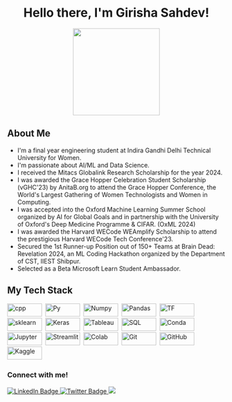 <div id="header" align="center">
  <h1>Hello there, I'm Girisha Sahdev!</h1>
  <img src="https://img.freepik.com/free-vector/laptop-with-program-code-isometric-icon-software-development-programming-applications-dark-neon_39422-971.jpg" width="200" />
</div>

<div id="bio">
  <h2>About Me</h2>
  <ul>
    <li>I'm a final year engineering student at Indira Gandhi Delhi Technical University for Women.</li>
    <li>I'm passionate about AI/ML and Data Science.</li>
    <li>I received the Mitacs Globalink Research Scholarship for the year 2024.</li>    <li>I was awarded the Grace Hopper Celebration Student Scholarship (vGHC'23) by AnitaB.org to attend the Grace Hopper Conference, the World's Largest Gathering of Women Technologists and Women in Computing.</li>
    <li>I was accepted into the Oxford Machine Learning Summer School organized by AI for Global Goals and in partnership with the University of Oxford's Deep Medicine Programme & CIFAR. (OxML 2024)</li>
    <li>I was awarded the Harvard WECode WEAmplify Scholarship to attend the prestigious Harvard WECode Tech Conference'23.</li>
    <li>Secured the 1st Runner-up Position out of 150+ Teams at Brain Dead: Revelation 2024, an ML Coding Hackathon organized by the Department of CST, IIEST Shibpur.</li>
    <li>Selected as a Beta Microsoft Learn Student Ambassador.</li>
  </ul>
</div>

## My Tech Stack
<div>
  <img src="https://img.shields.io/badge/C%2B%2B-00599C?style=for-the-badge&logo=c%2B%2B&logoColor=white" title="C++" alt="cpp" width="80" height="30"/>&nbsp;
  <img src="https://img.shields.io/badge/Python-FFD43B?style=for-the-badge&logo=python&logoColor=blue" title="Python" alt="Py" width="80" height="30"/>&nbsp;
  <img src="https://img.shields.io/badge/Numpy-777BB4?style=for-the-badge&logo=numpy&logoColor=white"  title="Numpy" alt="Numpy" width="80" height="30"/>&nbsp;
  <img src="https://img.shields.io/badge/Pandas-2C2D72?style=for-the-badge&logo=pandas&logoColor=white"  title="Pandas" alt="Pandas" width="80" height="30"/>&nbsp;
  <img src="https://img.shields.io/badge/TensorFlow-FF6F00?style=for-the-badge&logo=tensorflow&logoColor=white" title="Tensorflow" alt="TF" width="80" height="30"/>&nbsp;
  <img src="https://img.shields.io/badge/scikit_learn-F7931E?style=for-the-badge&logo=scikit-learn&logoColor=white" title="sklearn" alt="sklearn" width="80" height="30"/>&nbsp;
  <img src="https://img.shields.io/badge/Keras-FF0000?style=for-the-badge&logo=keras&logoColor=white" title="Keras" alt="Keras" width="80" height="30"/>&nbsp;
  <img src="https://img.shields.io/badge/Tableau-E97627?style=for-the-badge&logo=Tableau&logoColor=white"  title="Tableau" alt="Tableau" width="80" height="30"/>&nbsp;
  <img src="https://img.shields.io/badge/MySQL-005C84?style=for-the-badge&logo=mysql&logoColor=white"  title="SQL" alt="SQL" width="80" height="30"/>&nbsp;
  <img src="https://img.shields.io/badge/conda-342B029.svg?&style=for-the-badge&logo=anaconda&logoColor=white"  title="Conda" alt="Conda" width="80" height="30"/>&nbsp;
  <img src="https://img.shields.io/badge/Jupyter-F37626.svg?&style=for-the-badge&logo=Jupyter&logoColor=white"  title="Jupyter" alt="Jupyter" width="80" height="30"/>&nbsp;
  <img src="https://img.shields.io/badge/Streamlit-FF4B4B?style=for-the-badge&logo=Streamlit&logoColor=white"  title="Streamlit" alt="Streamlit" width="80" height="30"/>&nbsp;
  <img src="https://img.shields.io/badge/Colab-F9AB00?style=for-the-badge&logo=googlecolab&color=525252"  title="Colab" alt="Colab" width="80" height="30"/>&nbsp;
  <img src="https://img.shields.io/badge/GIT-E44C30?style=for-the-badge&logo=git&logoColor=white"  title="Git" alt="Git" width="80" height="30"/>&nbsp;
  <img src="https://img.shields.io/badge/GitHub-100000?style=for-the-badge&logo=github&logoColor=white"  title="GitHub" alt="GitHub" width="80" height="30"/>&nbsp;
  <img src="https://img.shields.io/badge/Kaggle-20BEFF?style=for-the-badge&logo=Kaggle&logoColor=white"  title="Kaggle" alt="Kaggle" width="80" height="30"/>&nbsp;
</div>

<div id="badges">
  <h3>Connect with me!</h3>
  <a href="https://www.linkedin.com/in/girisha-sahdev-131056231/">
    <img src="https://img.shields.io/badge/LinkedIn-blue?style=for-the-badge&logo=linkedin&logoColor=white" alt="LinkedIn Badge"/>
  </a>
  <a href="https://x.com/GirishaSahdev">
    <img src="https://img.shields.io/badge/X-000000?style=for-the-badge&logo=x&logoColor=white" alt="Twitter Badge"/> 
  </a>
  <a href="mailto:girishasahdev18@gmail.com?"><img src="https://img.shields.io/badge/gmail-%23DD0031.svg?&style=for-the-badge&logo=gmail&logoColor=white"/>
  </a>
</div>









<!---
girishatechie/girishatechie is a ✨ special ✨ repository because its `README.md` (this file) appears on your GitHub profile.
You can click the Preview link to take a look at your changes.
--->
